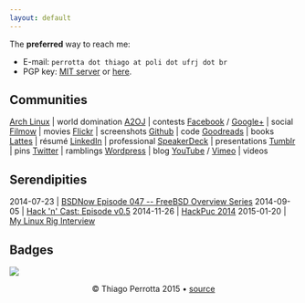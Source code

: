 ```yaml
---
layout: default
---
```


The **preferred** way to reach me:

- E-mail: `perrotta dot thiago at poli dot ufrj dot br`
- PGP key: [MIT server](http://pgp.mit.edu/pks/lookup?op=vindex&search=0x755D25D2A905373C) or [here](pgp.asc).

## Communities

[Arch Linux](https://wiki.archlinux.org/index.php/User:Thiagowfx) | world domination
[A2OJ](http://ahmed-aly.com/Profile.jsp?Username=thiagowfx) | contests
[Facebook](http://facebook.com/thiagoperrotta) / [Google+](http://plus.google.com/+ThiagoBarrosoPerrotta) | social
[Filmow](http://filmow.com/usuario/thiagowfx/) | movies
[Flickr](https://www.flickr.com/people/thiagowfx/) | screenshots
[Github](https://github.com/thiagowfx/) | code
[Goodreads](http://goodreads.com/thiagowfx) | books
[Lattes](http://lattes.cnpq.br/8288527832534487) | résumé
[LinkedIn](http://br.linkedin.com/in/thiagoperrotta) | professional
[SpeakerDeck](https://speakerdeck.com/thiagowfx) | presentations
[Tumblr](http://thiagowfx.tumblr.com/) | pins
[Twitter](http://twitter.com/thiagowfx) | ramblings
[Wordpress](http://thiagoperrotta.wordpress.com) | blog
[YouTube](http://youtube.com/user/thiagomp40) / [Vimeo](https://vimeo.com/thiagowfx) | videos

## Serendipities

2014-07-23 | [BSDNow Episode 047 -- FreeBSD Overview Series](http://www.bsdnow.tv/episodes/2014_07_23-des_challenge_iv)
2014-09-05 | [Hack 'n' Cast: Episode v0.5](http://mindbending.org/pt/hack-n-cast-v05-por-que-usar-gnulinux)
2014-11-26 | [HackPuc 2014](http://www.poli.ufrj.br/noticias/noticias.php?numnews=2032)
2015-01-20 | [My Linux Rig Interview](http://www.mylinuxrig.com/post/108656757988/the-linux-setup-thiago-perrotta-student)

## Badges

![](http://stackexchange.com/users/flair/1934732.png)

<center>© Thiago Perrotta 2015 &#8226; <a href="https://github.com/thiagowfx/thiagowfx.github.io">source</a></center>
